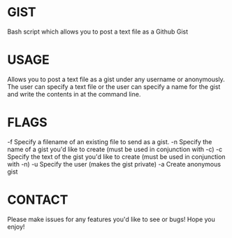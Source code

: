 GIST
====

Bash script which allows you to post a text file as a Github Gist


USAGE
=====

Allows you to post a text file as a gist under any username or anonymously. The user can specify a text file or the user can specify a name for the gist and write the contents in at the command line.

FLAGS
=====

-f    Specify a filename of an existing file to send as a gist.
-n    Specify the name of a gist you'd like to create (must be used in conjunction with -c)
-c    Specify the text of the gist you'd like to create (must be used in conjunction with -n)
-u    Specify the user (makes the gist private)
-a    Create anonymous gist

CONTACT
=======

Please make issues for any features you'd like to see or bugs! Hope you enjoy!
